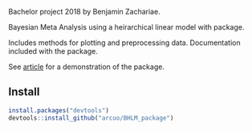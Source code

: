 Bachelor project 2018 by Benjamin Zachariae.

Bayesian Meta Analysis using a heirarchical linear model with package. 

Includes methods for plotting and preprocessing data. Documentation included with the package.

See [article](Article/Zachariae%20B%20-%20Bayesian%20Hierarchical%20Latent%20Mixture%20model%20for%20meta-analysis.pdf) for a demonstration of the package.

## Install
```R
install.packages("devtools")
devtools::install_github("arcuo/BHLM_package")
```
